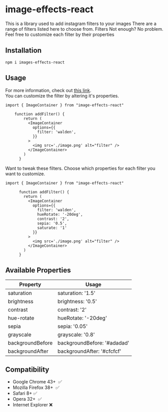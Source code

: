 # image-effects-react

This is a library used to add instagram filters to your images There
are a range of filters listed here to choose from. Filters Not enough?
No problem. Feel free to customize each filter by their properties

## Installation

`npm i images-effects-react`

## Usage

For more information, check out [this link](https://image-effects-react.vercel.app/).<br>
You can customize the filter by altering it's properties.

```
import { ImageContainer } from "image-effects-react"

    function addFilter() {
        return (
          <ImageContainer
            options={{
              filter: 'walden',
            }}
          >
            <img src='./image.png' alt="filter" />
          </ImageContainer>
        )
      }
```

Want to tweak these filters. Choose which properties for each filter you want to customize.

```
import { ImageContainer } from "image-effects-react"

      function addFilter() {
        return (
          <ImageContainer
            options={{
              filter: 'walden',
              hueRotate: '-20deg',
              contrast: '2',
              sepia: '0.5',
              saturate: '1'
            }}
          >
            <img src='./image.png' alt="filter" />
          </ImageContainer>
        )
      }
```

## Available Properties

| Property         | Usage                       |
| ---------------- | --------------------------- |
| saturation       | saturation: '1.5'           |
| brightness       | brightness: '0.5'           |
| contrast         | contrast: '2'               |
| hue-rotate       | hueRotate: '-20deg'         |
| sepia            | sepia: '0.05'               |
| grayscale        | grayscale: '0.8'            |
| backgroundBefore | backgroundBefore: '#adadad' |
| backgroundAfter  | backgroundAfter: '#cfcfcf'  |

## Compatibility

- Google Chrome 43+  ✅
- Mozilla Firefox 38+  ✅
- Safari 8+ ✅
- Opera 32+  ✅
- Internet Explorer ❌
